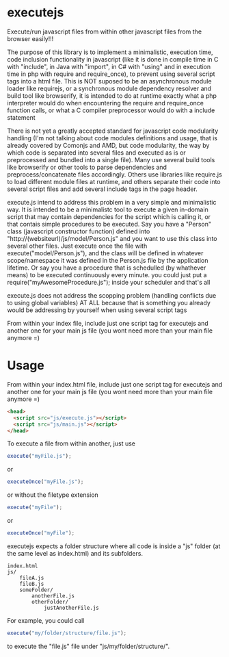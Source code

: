executejs
=========

Execute/run javascript files from within other javascript files from the browser easily!!!

The purpose of this library is to implement a minimalistic, execution time, code inclusion functionality in javascript (like it is done in compile time in C with "include", in Java with "import", in C# with "using" and in execution time in php with require and require_once), to prevent using several script tags into a html file. This is NOT suposed to be an asynchronous module loader like requirejs, or a synchronous module dependency resolver and build tool like browserify, it is intended to do at runtime exactly what a php interpreter would do when encountering the require and require_once function calls, or what a C compiler preprocessor would do with a include statement

There is not yet a greatly accepted standard for javascript code modularity handling (I'm not talking about code modules definitions and usage, that is already covered by Comonjs and AMD, but code modularity, the way by which code is separated into several files and executed as is or preprocessed and bundled into a single file). Many use several build tools like browserify or other tools to parse dependencies and preprocess/concatenate files accordingly. Others use libraries like require.js to load different module files at runtime, and others separate their code into several script files and add several include tags in the page header.

execute.js intend to address this problem in a very simple and minimalistic way. It is intended to be a minimalistc tool to execute a given in-domain script that may contain dependencies for the script which is calling it, or that contais simple procedures to be executed. Say you have a "Person" class (javascript constructor function) defined into "http://(websiteurl)/js/model/Person.js" and you want to use this class into several other files. Just execute once the file with execute("model/Person.js"), and the class will be defined in whatever scope/namespace it was defined in the Person.js file by the application lifetime. Or say you have a procedure that is schedulled (by whathever means) to be executed continuously every minute. you could just put a require("myAwesomeProcedure.js"); inside your scheduler and that's all

execute.js does not address the scopping problem (handling conflicts due to using global variables) AT ALL because that is something you already would be addressing by yourself when using several script tags

From within your index file, include just one script tag for executejs and another one for your main js file (you wont need more than your main file anymore =)

Usage
=========
From within your index.html file, include just one script tag for executejs and another one for your main js file (you wont need more than your main file anymore =)
```html
<head>
  <script src="js/execute.js"></script>
  <script src="js/main.js"></script>
</head>
```
To execute a file from within another, just use

```javascript
execute("myFile.js");
```
or
```javascript
executeOnce("myFile.js");
```

or without the filetype extension 
```javascript
execute("myFile");
```
or
```javascript
executeOnce("myFile");
```

executejs expects a folder structure where all code is inside a "js" folder (at the same level as index.html) and its subfolders.
```
index.html
js/
	fileA.js
	fileB.js
	someFolder/
		anotherFile.js
		otherFolder/
			justAnotherFile.js
```

For example, you could call
```javascript
execute("my/folder/structure/file.js");
```
to execute the "file.js" file under "js/my/folder/structure/".
